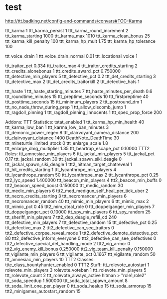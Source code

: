 # test

http://ttt.badking.net/config-and-commands/convars#TOC-Karma

ttt_karma 1
ttt_karma_persist 1
ttt_karma_round_increment 2
ttt_karma_starting 1000
ttt_karma_max 1010
ttt_karma_clean_bonus 25
ttt_karma_kill_penalty 100
ttt_karma_hp_mult 1.75
ttt_karma_hp_tolerance 100

ttt_voice_drain 1
ttt_voice_drain_normal 0.01
ttt_locational_voice 1

ttt_traitor_pct 0.334
ttt_traitor_max 4
ttt_traitor_credits_starting 2
ttt_credits_alonebonus 1
ttt_credits_award_pct 0.750000 
ttt_detective_min_players 5
ttt_detective_pct 0.2
ttt_det_credits_starting 3
ttt_detective_max 2
ttt_det_credits_traitorkill 2
ttt_detective_hats 1

ttt_haste 1
ttt_haste_starting_minutes 7
ttt_haste_minutes_per_death 0.6
ttt_roundtime_minutes 15
ttt_preptime_seconds 10
ttt_firstpreptime 40
ttt_posttime_seconds 15
ttt_minimum_players 2
ttt_postround_dm 1
ttt_no_nade_throw_during_prep 1
ttt_allow_discomb_jump 1
ttt_ragdoll_pinning 1
ttt_ragdoll_pinning_innocents 1
ttt_spec_prop_force 200


Addons:
	TTT Statistics:
	tstat_enabled 1
	ttt_karma_hp_min_health 40
	ttt_karma_low_ban 1
	ttt_karma_low_ban_minutes 3
	ttt_demonic_power_regen 8
	ttt_clairvoyant_camera_distance 200
	ttt_clairvoyant_distance 1400
	DeathNote_DeathTime 30
	ttt_mineturtle_limited_stock 0
	ttt_enlarge_scale 1.8
	ttt_enlarge_dmg_multiplier 1.35
	ttt_beartrap_escape_pct 0.10000 
TTT2 Roles:
	ttt_amnesiac_min_players 6
	ttt_jackal_min_players 5
	ttt_jackal_pct 0.17
	ttt_jackal_random 30
	ttt_jackal_spawn_siki_deagle 0
	ttt_jackal_spawn_siki_deagle 1
	ttt2_hitman_target_chatreveal 1
	ttt_hit_credits_starting 1
	ttt_lycanthrope_min_players 4
	ttt_lycanthrope_random 50
	ttt_lycanthrope_max 2
	ttt_lycanthrope_pct 0.25
	ttt2_lyc_speed 1.400000
	ttt_beacon_min_players 4
	ttt2_beacon_min_buffs 0
	ttt2_beacon_speed_boost 0.150000
	ttt_medic_random 30
	ttt_medic_min_players 6
	ttt2_med_medigun_self_heal_per_tick_uber 2
	ttt_necro_credits_starting 3
	ttt_necromancer_min_players 6
	ttt_necromancer_random 40
	ttt_mimic_min_players 6
	ttt_mimic_max 2
	ttt_mimic_pct 0.45
	ttt2_mim_steal_role 0
	ttt_doppelganger_min_players 7
	ttt_doppelganger_pct 0.10000
	ttt_spy_min_players 6
    ttt_spy_random 25
	ttt_sheriff_min_players 7
	ttt2_dep_deagle_refill_cd 240
	ttt_defective_min_players 7
	ttt_defective_random 15
	ttt_defective_pct 0.25
	ttt_defective_max 2
	ttt2_defective_can_see_traitors 0
	ttt2_defective_corpse_reveal_mode 1
	ttt2_defective_demote_detective_pct 80
	ttt2_defective_inform_everyone 0
	ttt2_defective_can_see_defectives 0
	ttt2_defective_special_det_handling_mode 2
	ttt2_vig_armor 0
	ttt2_vig_enemy_kill_bonus 0.250000
	ttt2_vig_team_kill_penalty 0.150000
	ttt_vigilante_min_players 6
	ttt_vigilante_pct 0.1667
	ttt_vigilante_random 50
	ttt_amnesiac_min_players 10
TTT2 Classes:
    tttc_class_bountyhunter_enabled 0
TTT2 Stuff:
	ttt_rolevote_autostart 1
	rolevote_min_players 3
	rolevote_voteban 1
	ttt_rolevote_min_players 5
	ttt_rolevote_count 2
	ttt_rolevote_always_active hitman	  >    "role1,role2"
    ttt_soda_speedup 1.500000
    ttt_soda_total_spawn_amount 8
    ttt_soda_limit_one_per_player 0
    ttt_soda_healup 15
    ttt_soda_armorup 15
    ttt2_minigames_autostart_random 15
